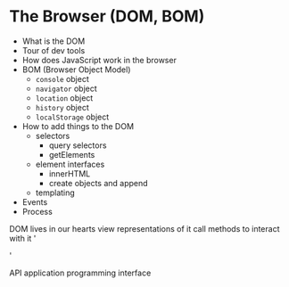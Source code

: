 # The Browser (DOM, BOM)
- What is the DOM
- Tour of dev tools
- How does JavaScript work in the browser
- BOM (Browser Object Model)
  - `console` object
  - `navigator` object
  - `location` object
  - `history` object
  - `localStorage` object
- How to add things to the DOM
  - selectors
    - query selectors
    - getElements
  - element interfaces
    - innerHTML
    - create objects and append
  - templating
- Events
- Process


DOM
lives in our hearts
view representations of it
call methods to interact with it
'<html><p></p>'

API
application programming interface









